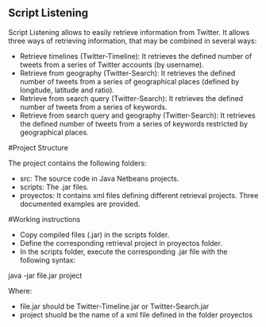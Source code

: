 Script Listening
----------------

Script Listening allows to easily retrieve information from Twitter. It allows three ways of retrieving information, that may be combined in several ways:

* Retrieve timelines (Twitter-Timeline): It retrieves the defined number of tweets from a series of Twitter accounts (by username).
* Retrieve from geography (Twitter-Search): It retrieves the defined number of tweets from a series of geographical places (defined by longitude, latitude and ratio).
* Retrieve from search query (Twitter-Search): It retrieves the defined number of tweets from a series of keywords.
* Retrieve from search query and geography (Twitter-Search): It retrieves the defined number of tweets from a series of keywords restricted by geographical places.

#Project Structure

The project contains the following folders:

* src: The source code in Java Netbeans projects.
* scripts: The .jar files.
* proyectos: It contains xml files defining different retrieval projects. Three documented examples are provided.


#Working instructions

* Copy compiled files (.jar) in the scripts folder.
* Define the corresponding retrieval project in proyectos folder.
* In the scripts folder, execute the corresponding .jar file with the following syntax:

java -jar file.jar project

Where:

* file.jar should be Twitter-Timeline.jar or Twitter-Search.jar
* project shuold be the name of a xml file defined in the folder proyectos


